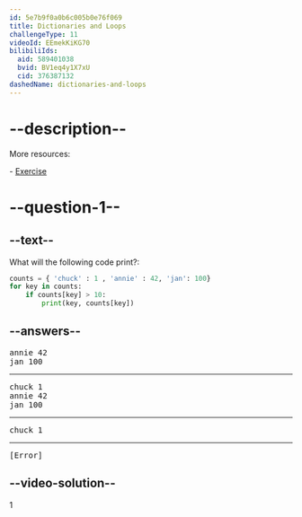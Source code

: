 ```yaml
---
id: 5e7b9f0a0b6c005b0e76f069
title: Dictionaries and Loops
challengeType: 11
videoId: EEmekKiKG70
bilibiliIds:
  aid: 589401038
  bvid: BV1eq4y1X7xU
  cid: 376387132
dashedName: dictionaries-and-loops
---
```


# --description--

More resources:

\- <a href="https://www.youtube.com/watch?v=PrhZ9qwBDD8" target="_blank" rel="noopener noreferrer nofollow">Exercise</a>

# --question-1--

## --text--

What will the following code print?:

```python
counts = { 'chuck' : 1 , 'annie' : 42, 'jan': 100}
for key in counts:
    if counts[key] > 10:
        print(key, counts[key])
```

## --answers--

<pre>annie 42
jan 100</pre>

---

<pre>chuck 1
annie 42
jan 100</pre>

---

<pre>chuck 1</pre>

---

<pre>[Error]</pre>

## --video-solution--

1
